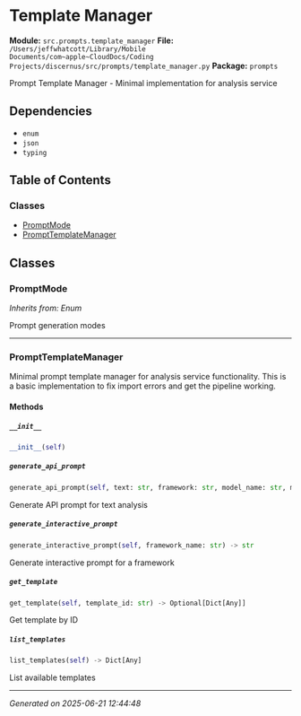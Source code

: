 # Template Manager

**Module:** `src.prompts.template_manager`
**File:** `/Users/jeffwhatcott/Library/Mobile Documents/com~apple~CloudDocs/Coding Projects/discernus/src/prompts/template_manager.py`
**Package:** `prompts`

Prompt Template Manager - Minimal implementation for analysis service

## Dependencies

- `enum`
- `json`
- `typing`

## Table of Contents

### Classes
- [PromptMode](#promptmode)
- [PromptTemplateManager](#prompttemplatemanager)

## Classes

### PromptMode
*Inherits from: Enum*

Prompt generation modes

---

### PromptTemplateManager

Minimal prompt template manager for analysis service functionality.
This is a basic implementation to fix import errors and get the pipeline working.

#### Methods

##### `__init__`
```python
__init__(self)
```

##### `generate_api_prompt`
```python
generate_api_prompt(self, text: str, framework: str, model_name: str, model: str) -> str
```

Generate API prompt for text analysis

##### `generate_interactive_prompt`
```python
generate_interactive_prompt(self, framework_name: str) -> str
```

Generate interactive prompt for a framework

##### `get_template`
```python
get_template(self, template_id: str) -> Optional[Dict[Any]]
```

Get template by ID

##### `list_templates`
```python
list_templates(self) -> Dict[Any]
```

List available templates

---

*Generated on 2025-06-21 12:44:48*